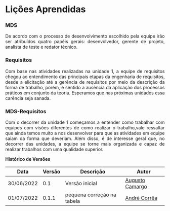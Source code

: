 # Lições Aprendidas

### MDS

<div>
    <p style="text-align: justify">De acordo com o processo de desenvolvimento escolhido pela equipe irão ser atribuídos quatro papéis gerais: desenvolvedor, gerente de projeto, analista de teste e redator técnico.</p>
</div>

### Requisitos

<div>
    <p style="text-align: justify">Com base nas atividades realizadas na unidade 1, a equipe de requisitos chegou ao entendimento das principais etapas da engenharia de requisitos, desde a elicitação até a gerência de requisitos por meio da descrição da forma de trabalho, porém, é sentido a ausência da aplicação dos processos práticos em conjunto da teoria. Esperamos que  nas próximas unidades essa carência seja sanada.</p>
</div>

### MDS-Requisitos

<div>
    <p style="text-align: justify">Com o decorrer da unidade 1 começamos a entender como trabalhar com equipes com visões diferentes de como realizar o trabalho,vale ressaltar que ainda temos muito a nos desenvolver para que as atividades em equipe saiam da forma que deveriam. Além disso, é de interesse geral que, no decorrer das unidades, a equipe se torne mais organizada e capaz de realizar trabalhos com uma qualidade superior.</p>
</div>

<!-- 
    # Depoimentos

    <div>
        <p>Em construção</p>
    </div>
-->

**Histórico de Versões**

| Data       | Versão | Descrição                  | Autor                                             |
| ---------- | ------ | -------------------------- | ------------------------------------------------- |
| 30/06/2022 | 0.1    | Versão inicial             | [Augusto Camargo](https://github.com/augustocrmg) |
| 01/07/2022 | 0.1.1  | pequena correção na tabela | [André Corrêa](https://github.com/dartmol203)     |